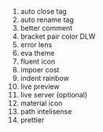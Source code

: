 1. auto close tag
2. auto rename tag
3. better comment
4. bracket pair color DLW
5. error lens
6. eva theme
7. fluent icon
8. impoer cost
9. indent rainbow
10. live preview
11. live server (optional)
12. material icon
13. path intelisense
14. prettier
